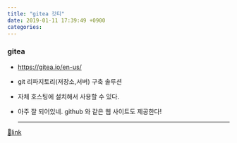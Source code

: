 ```yaml
---
title: "gitea 깃티"
date: 2019-01-11 17:39:49 +0900
categories: 
---
```

  

### gitea

- https://gitea.io/en-us/
- git 리파지토리(저장소,서버) 구축 솔루션
- 자체 호스팅에 설치해서 사용할 수 있다.
- 아주 잘 되어있네. github 와 같은 웹 사이트도 제공한다!



  ***
[🔗link](http://www.mins01.com/mh/tech/read/1246)